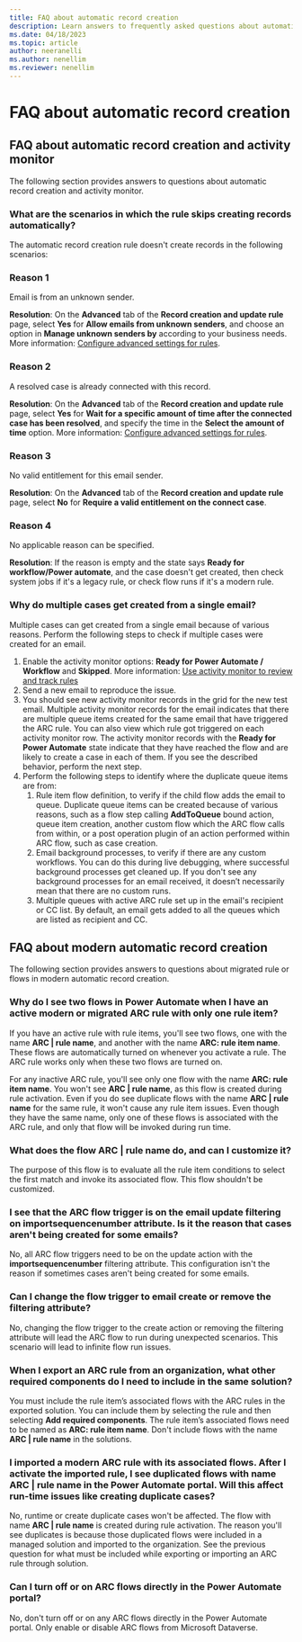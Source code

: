 ```yaml
---
title: FAQ about automatic record creation
description: Learn answers to frequently asked questions about automatic record creation.
ms.date: 04/18/2023
ms.topic: article
author: neeranelli
ms.author: nenellim
ms.reviewer: nenellim
---
```


# FAQ about automatic record creation

## FAQ about automatic record creation and activity monitor

The following section provides answers to questions about automatic record creation and activity monitor.

### What are the scenarios in which the rule skips creating records automatically?

The automatic record creation rule doesn't create records in the following scenarios:

### Reason 1

Email is from an unknown sender.

**Resolution**: On the **Advanced** tab of the **Record creation and update rule** page, select **Yes** for **Allow emails from unknown senders**, and choose an option in **Manage unknown senders by** according to your business needs. More information: [Configure advanced settings for rules](automatically-create-update-records.md#configure-advanced-settings-for-rules).

### Reason 2

A resolved case is already connected with this record.

**Resolution**: On the **Advanced** tab of the **Record creation and update rule** page, select **Yes** for **Wait for a specific amount of time after the connected case has been resolved**, and specify the time in the **Select the amount of time** option. More information: [Configure advanced settings for rules](automatically-create-update-records.md#configure-advanced-settings-for-rules).

### Reason 3

No valid entitlement for this email sender.

**Resolution**: On the **Advanced** tab of the **Record creation and update rule** page, select **No** for **Require a valid entitlement on the connect case**.

### Reason 4

No applicable reason can be specified.

**Resolution**: If the reason is empty and the state says **Ready for workflow/Power automate**, and the case doesn't get created, then check system jobs if it's a legacy rule, or check flow runs if it's a modern rule.

### Why do multiple cases get created from a single email?

Multiple cases can get created from a single email because of various reasons. Perform the following steps to check if multiple cases were created for an email.

1. Enable the activity monitor options: **Ready for Power Automate / Workflow** and **Skipped**. More information: [Use activity monitor to review and track rules](automatically-create-update-records.md#use-activity-monitor-to-review-and-track-rules)
1. Send a new email to reproduce the issue.
1. You should see new activity monitor records in the grid for the new test email. Multiple activity monitor records for the email indicates that there are multiple queue items created for the same email that have triggered the ARC rule. You can also view which rule got triggered on each activity monitor row. The activity monitor records with the **Ready for Power Automate** state indicate that they have reached the flow and are likely to create a case in each of them. If you see the described behavior, perform the next step.
1. Perform the following steps to identify where the duplicate queue items are from:
    1. Rule item flow definition, to verify if the child flow adds the email to queue. Duplicate queue items can be created because of various reasons, such as a flow step calling **AddToQueue** bound action, queue item creation, another custom flow which the ARC flow calls from within, or a post operation plugin of an action performed within ARC flow, such as case creation.
    1. Email background processes, to verify if there are any custom workflows. You can do this during live debugging, where successful background processes get cleaned up. If you don't see any background processes for an email received, it doesn’t necessarily mean that there are no custom runs.
    1. Multiple queues with active ARC rule set up in the email's recipient or CC list. By default, an email gets added to all the queues which are listed as recipient and CC.

## FAQ about modern automatic record creation

The following section provides answers to questions about migrated rule or flows in modern automatic record creation.

### Why do I see two flows in Power Automate when I have an active modern or migrated ARC rule with only one rule item?
  
If you have an active rule with rule items, you'll see two flows, one with the name **ARC | rule name**, and another with the name **ARC: rule item name**. These flows are automatically turned on whenever you activate a rule. The ARC rule works only when these two flows are turned on.

For any inactive ARC rule, you'll see only one flow with the name **ARC: rule item name**. You won't see **ARC | rule name**, as this flow is created during rule activation. Even if you do see duplicate flows with the name **ARC | rule name** for the same rule, it won't cause any rule item issues. Even though they have the same name, only one of these flows is associated with the ARC rule, and only that flow will be invoked during run time.

### What does the flow ARC | rule name do, and can I customize it?

The purpose of this flow is to evaluate all the rule item conditions to select the first match and invoke its associated flow. This flow shouldn't be customized.  

### I see that the ARC flow trigger is on the email update filtering on importsequencenumber attribute. Is it the reason that cases aren't being created for some emails?

No, all ARC flow triggers need to be on the update action with the **importsequencenumber** filtering attribute. This configuration isn't the reason if sometimes cases aren't being created for some emails.  

### Can I change the flow trigger to email create or remove the filtering attribute?

No, changing the flow trigger to the create action or removing the filtering attribute will lead the ARC flow to run during unexpected scenarios. This scenario will lead to infinite flow run issues.

### When I export an ARC rule from an organization, what other required components do I need to include in the same solution?

You must include the rule item’s associated flows with the ARC rules in the exported solution. You can include them by selecting the rule and then selecting **Add required components**. The rule item’s associated flows need to be named as **ARC: rule item name**. Don't include flows with the name **ARC | rule name** in the solutions.

### I imported a modern ARC rule with its associated flows. After I activate the imported rule, I see duplicated flows with name ARC | rule name in the Power Automate portal. Will this affect run-time issues like creating duplicate cases?  

No, runtime or create duplicate cases won't be affected. The flow with name **ARC | rule name** is created during rule activation. The reason you'll see duplicates is because those duplicated flows were included in a managed solution and imported to the organization. See the previous question for what must be included while exporting or importing an ARC rule through solution.

### Can I turn off or on ARC flows directly in the Power Automate portal?  

No, don't turn off or on any ARC flows directly in the Power Automate portal. Only enable or disable ARC flows from Microsoft Dataverse.
